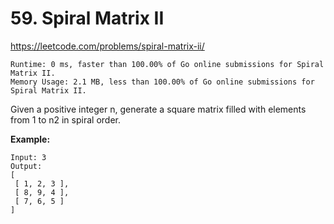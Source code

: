 # 59. Spiral Matrix II

https://leetcode.com/problems/spiral-matrix-ii/

```
Runtime: 0 ms, faster than 100.00% of Go online submissions for Spiral Matrix II.
Memory Usage: 2.1 MB, less than 100.00% of Go online submissions for Spiral Matrix II.
```

Given a positive integer n, generate a square matrix filled with elements from 1 to n2 in spiral order.

**Example:**
```
Input: 3
Output:
[
 [ 1, 2, 3 ],
 [ 8, 9, 4 ],
 [ 7, 6, 5 ]
]
```
